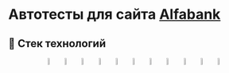 # Автотесты для сайта [Alfabank](https://alfabank.ru)
## :briefcase: Стек технологий

<p align="center">
<a href="https://www.java.com/"><img width="6%" title="Java" src="media/logo/Java.svg"/></a>
<a href="https://rest-assured.io/"><img width="6%" title="Rest Assured" src="media/logo/RestAssured.svg"/></a>
<a href="https://selenide.org/"><img width="6%" title="Selenide" src="media/logo/Selenide.svg"/></a>
<a href="https://aerokube.com/selenoid/"><img width="6%" title="Selenoid" src="media/logo/Selenoid.svg"/></a>
<a href="https://github.com/allure-framework/allure2"><img width="6%" title="Allure Report" src="media/logo/Allure_Report.svg"/></a>
<a href="https://gradle.org/"><img width="6%" title="Gradle" src="media/logo/Gradle.svg"/></a>
<a href="https://junit.org/junit5/"><img width="6%" title="JUnit5" src="media/logo/JUnit5.svg"/></a>
<a href="https://github.com/"><img width="6%" title="GitHub" src="media/logo/GitHub.svg"/></a>
<a href="https://www.jenkins.io/"><img width="6%" title="Jenkins" src="media/logo/Jenkins.svg"/></a>
<a href="https://web.telegram.org/"><img width="6%" title="Telegram" src="media/logo/Telegram.svg"/></a>
<a href="https://www.jetbrains.com/idea/"><img width="6%" title="IntelliJ IDEA" src="media/logo/Intelij_IDEA.svg"/></a>
</p>
